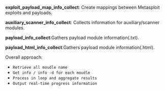 **exploit_payload_map_info_collect**: Create mappings between Metasploit exploits and payloads.

**auxiliary_scanner_info_collect**: Collects information for auxiliary/scanner modules.

**payload_info_collect**:Gathers payload module information(.txt).

**payload_html_info_collect**:Gathers payload module information(.html).

Overall approach:
- `Retrieve all moudle name`
- `Get info / info -d for each moudle`
- `Process in loop and aggregate results`
- `Output real-time progress information`
